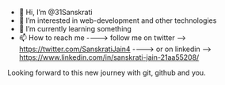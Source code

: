 - 👋 Hi, I’m @31Sanskrati
- 👀 I’m interested in web-development and other technologies
- 🌱 I’m currently learning something
- 📫 How to reach me ----> follow me on twitter --> https://twitter.com/SanskratiJain4
                     ----> or on linkedin --> https://www.linkedin.com/in/sanskrati-jain-21aa55208/


Looking forward to this new journey with git, github and you.          

<!--- Okay, this line was cheesy--->
